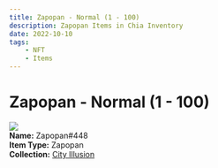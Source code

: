 ```yaml
---
title: Zapopan - Normal (1 - 100)
description: Zapopan Items in Chia Inventory
date: 2022-10-10
tags:
    - NFT
    - Items
---
```


# Zapopan - Normal (1 - 100)
<div class="item_thumbnail">
<img loading="lazy" src="https://lewxl2txjkavnsmb5yvloiimcmjf6tx5wlf5lfd5suef5fspqlra.arweave.net/WS116ndKgVbJge4qtyEMExJfTv2yy9WUfZUIXpZPguI"><br/>
<div><strong>Name:</strong> Zapopan#448</div>
<div><strong>Item Type:</strong> Zapopan</div>
<div><strong>Collection:</strong> <a href="https://www.spacescan.io/xch/nft/collection/col1lend2dcn558km4wcwta4xnkfv3xpcmlp9kyt0m909emvfxechlyqdl5ndg">City Illusion</a></div>
</div>

